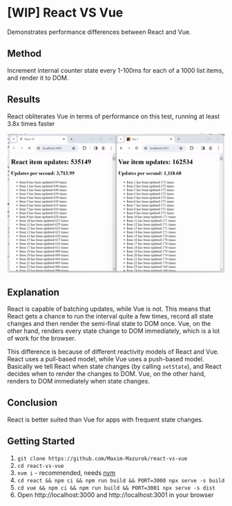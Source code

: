 # [WIP] React VS Vue

Demonstrates performance differences between React and Vue.

## Method

Increment internal counter state every 1-100ms for each of a 1000 list items, and render it to DOM.

## Results

React obliterates Vue in terms of performance on this test, running at least 3.8x times faster

[![Results](./results.gif)](./results.gif)

## Explanation

React is capable of batching updates, while Vue is not. This means that React gets a chance to run the interval quite a few times, record all state changes and then render the semi-final state to DOM once. Vue, on the other hand, renders every state change to DOM immediately, which is a lot of work for the browser.

This difference is because of different reactivity models of React and Vue. React uses a pull-based model, while Vue uses a push-based model. Basically we tell React when state changes (by calling `setState`), and React decides when to render the changes to DOM. Vue, on the other hand, renders to DOM immediately when state changes.

## Conclusion

React is better suited than Vue for apps with frequent state changes.

## Getting Started

1. `git clone https://github.com/Maxim-Mazurok/react-vs-vue`
1. `cd react-vs-vue`
1. `nvm i` - recommended, needs [nvm](https://github.com/nvm-sh/nvm)
1. `cd react && npm ci && npm run build && PORT=3000 npx serve -s build`
1. `cd vue && npm ci && npm run build && PORT=3001 npx serve -s dist`
1. Open http://localhost:3000 and http://localhost:3001 in your browser

